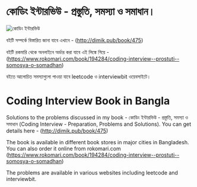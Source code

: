 # কোডিং ইন্টারভিউ - প্রস্তুতি, সমস্যা ও সমাধান।

![কোডিং ইন্টারভিউ](https://s3-ap-southeast-1.amazonaws.com/rokomari110/ProductNew20190903/260X372/50e8e4c43_194284.jpg)

বইটি সম্পর্কে বিস্তারিত জানা যাবে এখানে - (http://dimik.pub/book/475)

বইটি রকমারি থেকে অনলাইনে অর্ডার করা যাবে এই লিঙ্কে গিয়ে - (https://www.rokomari.com/book/194284/coding-interview--prostuti--somosya-o-somadhan)

বইতে আলোচিত সমস্যাগুলো পাওয়া যাবে leetcode ও interviewbit ওয়েবসাইটে।

# Coding Interview Book in Bangla
Solutions to the problems discussed in my book - কোডিং ইন্টারভিউ - প্রস্তুতি, সমস্যা ও সমাধান (Coding Interview - Preparation, Problems and Solutions). You can get details here - (http://dimik.pub/book/475)

The book is available in different book stores in major cities in Bangladesh. You can also order it online from rokomari.com (https://www.rokomari.com/book/194284/coding-interview--prostuti--somosya-o-somadhan)

The problems are available in various websites including leetcode and interviewbit.
